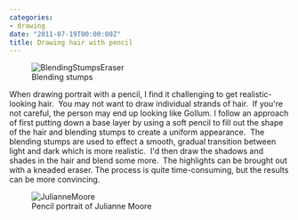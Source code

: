 ```yaml
---
categories:
- drawing
date: "2011-07-19T00:00:00Z"
title: Drawing hair with pencil
---
```

<figure>
  <img title="BlendingStumpsEraser" src="http://yentran.isamonkey.org/gallery/images/blendingstumpseraser-150x150.jpg" />
  <figcaption>Blending stumps</figcaption>
</figure>

When drawing portrait with a pencil, I find it challenging to get realistic-looking hair.  You may not want to draw individual strands of hair.  If you're not careful, the person may end up looking like Gollum.
I follow an approach of first putting down a base layer by using a soft pencil to fill out the shape of the hair and blending stumps to create a uniform appearance.  The blending stumps are used to effect a smooth, gradual transition between light and dark which is more realistic.  I'd then draw the shadows and shades in the hair and blend some more.  The highlights can be brought out with a kneaded eraser. The process is quite time-consuming, but the results can be more convincing.

<figure>
  <img title="JulianneMoore" src="http://yentran.isamonkey.org/gallery/images/juliannemoore.jpg" />
  <figcaption>Pencil portrait of Julianne Moore</figcaption>
</figure>
